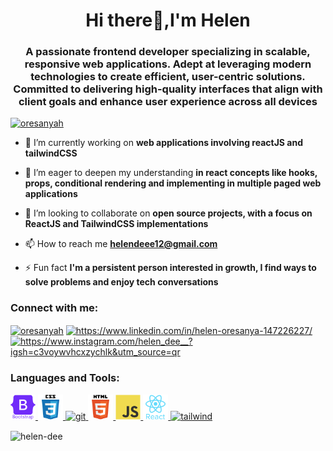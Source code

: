<h1 align="center">Hi there👋,I'm Helen</h1>
<h3 align="center">A passionate frontend developer specializing in scalable, responsive web applications. Adept at leveraging modern technologies to create efficient, user-centric solutions. Committed to delivering high-quality interfaces that align with client goals and enhance user experience across all devices</h3>

<p align="left"> <a href="https://twitter.com/oresanyah" target="blank"><img src="https://img.shields.io/twitter/follow/oresanyah?logo=twitter&style=for-the-badge" alt="oresanyah" /></a> </p>

- 🔭 I’m currently working on **web applications involving reactJS and tailwindCSS**

- 🌱 I’m eager to deepen my understanding **in react concepts like hooks, props, conditional rendering and implementing in multiple paged web applications**

- 👯 I’m looking to collaborate on **open source projects, with a focus on ReactJS and TailwindCSS implementations**

- 📫 How to reach me **helendeee12@gmail.com**

- ⚡ Fun fact **I'm a persistent person interested in growth, I find ways to solve problems and enjoy tech conversations**

<h3 align="left">Connect with me:</h3>
<p align="left">
<a href="https://twitter.com/oresanyah" target="blank"><img align="center" src="https://raw.githubusercontent.com/rahuldkjain/github-profile-readme-generator/master/src/images/icons/Social/twitter.svg" alt="oresanyah" height="30" width="40" /></a>
<a href="https://linkedin.com/in/https://www.linkedin.com/in/helen-oresanya-147226227/" target="blank"><img align="center" src="https://raw.githubusercontent.com/rahuldkjain/github-profile-readme-generator/master/src/images/icons/Social/linked-in-alt.svg" alt="https://www.linkedin.com/in/helen-oresanya-147226227/" height="30" width="40" /></a>
<a href="https://instagram.com/https://www.instagram.com/helen_dee__?igsh=c3voywvhcxzychlk&utm_source=qr" target="blank"><img align="center" src="https://raw.githubusercontent.com/rahuldkjain/github-profile-readme-generator/master/src/images/icons/Social/instagram.svg" alt="https://www.instagram.com/helen_dee__?igsh=c3voywvhcxzychlk&utm_source=qr" height="30" width="40" /></a>
</p>

<h3 align="left">Languages and Tools:</h3>
<p align="left"> <a href="https://getbootstrap.com" target="_blank" rel="noreferrer"> <img src="https://raw.githubusercontent.com/devicons/devicon/master/icons/bootstrap/bootstrap-plain-wordmark.svg" alt="bootstrap" width="40" height="40"/> </a> <a href="https://www.w3schools.com/css/" target="_blank" rel="noreferrer"> <img src="https://raw.githubusercontent.com/devicons/devicon/master/icons/css3/css3-original-wordmark.svg" alt="css3" width="40" height="40"/> </a> <a href="https://git-scm.com/" target="_blank" rel="noreferrer"> <img src="https://www.vectorlogo.zone/logos/git-scm/git-scm-icon.svg" alt="git" width="40" height="40"/> </a> <a href="https://www.w3.org/html/" target="_blank" rel="noreferrer"> <img src="https://raw.githubusercontent.com/devicons/devicon/master/icons/html5/html5-original-wordmark.svg" alt="html5" width="40" height="40"/> </a> <a href="https://developer.mozilla.org/en-US/docs/Web/JavaScript" target="_blank" rel="noreferrer"> <img src="https://raw.githubusercontent.com/devicons/devicon/master/icons/javascript/javascript-original.svg" alt="javascript" width="40" height="40"/> </a> <a href="https://reactjs.org/" target="_blank" rel="noreferrer"> <img src="https://raw.githubusercontent.com/devicons/devicon/master/icons/react/react-original-wordmark.svg" alt="react" width="40" height="40"/> </a> <a href="https://tailwindcss.com/" target="_blank" rel="noreferrer"> <img src="https://www.vectorlogo.zone/logos/tailwindcss/tailwindcss-icon.svg" alt="tailwind" width="40" height="40"/> </a> </p>

<p><img align="center" src="https://github-readme-stats.vercel.app/api/top-langs?username=helen-dee&show_icons=true&locale=en&layout=compact" alt="helen-dee" /></p>
